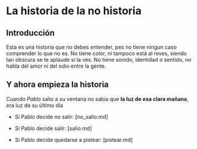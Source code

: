 La historia de la no historia
==============================

Introducción
-------------

Esta es una historia  que no debes entender, pes no tiene ningun caso comprender lo que no es. No tiene color, ni tampoco está al reves, siendo tan obscura se te aplaude si la ves. No tiene sonido, identidad o sentido, no habla del amor ni del odio entre la gente.


Y ahora empieza la historia
----------------------------

Cuando *Pablo* salio a su ventana no sabia que **la luz de esa clara mañana**, era luz de su último día

- Si Pablo decide no salir: [no_salio.md]

- Si Pablo decide salir: [salio.md]

- Si Pablo decide quedarse a pistear: [pistear.md]

